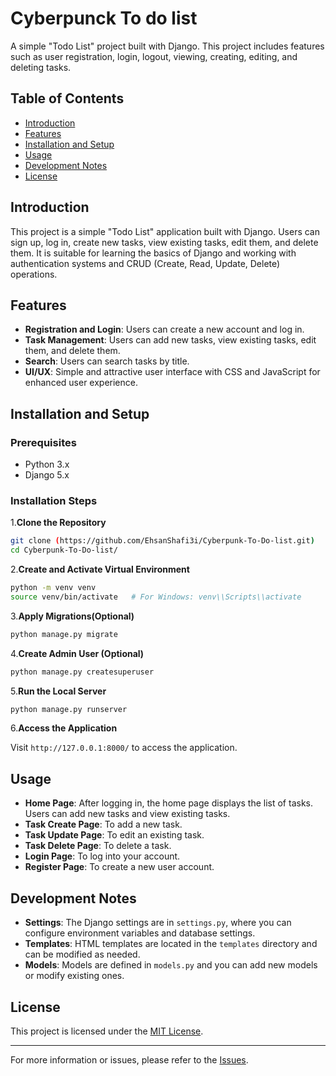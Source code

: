 # Cyberpunck To do list

A simple "Todo List" project built with Django. This project includes features such as user registration, login, logout, viewing, creating, editing, and deleting tasks.

## Table of Contents

- [Introduction](#introduction)
- [Features](#features)
- [Installation and Setup](#installation-and-setup)
- [Usage](#usage)
- [Development Notes](#development-notes)
- [License](#license)

## Introduction
This project is a simple "Todo List" application built with Django. Users can sign up, log in, create new tasks, view existing tasks, edit them, and delete them. It is suitable for learning the basics of Django and working with authentication systems and CRUD (Create, Read, Update, Delete) operations.

## Features

- **Registration and Login**: Users can create a new account and log in.
- **Task Management**: Users can add new tasks, view existing tasks, edit them, and delete them.
- **Search**: Users can search tasks by title.
- **UI/UX**: Simple and attractive user interface with CSS and JavaScript for enhanced user experience.

## Installation and Setup

### Prerequisites

- Python 3.x
- Django 5.x

### Installation Steps

1.**Clone the Repository**

```bash
git clone (https://github.com/EhsanShafi3i/Cyberpunk-To-Do-list.git)
cd Cyberpunk-To-Do-list/
```

2.**Create and Activate Virtual Environment**

```bash
python -m venv venv
source venv/bin/activate   # For Windows: venv\\Scripts\\activate
```

3.**Apply Migrations(Optional)**

 ```bash
python manage.py migrate
```

4.**Create Admin User (Optional)**

```bash
python manage.py createsuperuser
```

5.**Run the Local Server**
```bash
python manage.py runserver
```

6.**Access the Application**

Visit `http://127.0.0.1:8000/` to access the application.

## Usage

- **Home Page**: After logging in, the home page displays the list of tasks. Users can add new tasks and view existing tasks.
- **Task Create Page**: To add a new task.
- **Task Update Page**: To edit an existing task.
- **Task Delete Page**: To delete a task.
- **Login Page**: To log into your account.
- **Register Page**: To create a new user account.

## Development Notes

- **Settings**: The Django settings are in `settings.py`, where you can configure environment variables and database settings.
- **Templates**: HTML templates are located in the `templates` directory and can be modified as needed.
- **Models**: Models are defined in `models.py` and you can add new models or modify existing ones.

## License

This project is licensed under the [MIT License](https://opensource.org/licenses/MIT).

---

For more information or issues, please refer to the [Issues](https://github.com/EhsanShafi3i/Cyberpunk-To-Do-list/issues).
